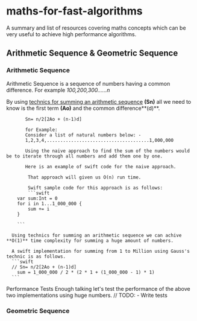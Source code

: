 # maths-for-fast-algorithms
A summary and list of resources covering maths concepts which can be very useful to achieve high performance algorithms. 

## Arithmetic Sequence & Geometric Sequence
### Arithmetic Sequence
Arithmetic Sequence is a sequence of numbers having a common difference. For example
*100,200,300......n*

By using [technics for summing an arithmetic sequence](https://en.wikipedia.org/wiki/Arithmetic_progression#:~:text=An%20alternate%20form%20results%20from%20re%2Dinserting%20the%20substitution%3A,%3A) **(Sn)** all we need to know is the first term **(Ao)** and the common difference**(d)**.

           Sn= n/2[2Ao + (n-1)d]
           
           for Example: 
           Consider a list of natural numbers below: - 
           1,2,3,4,......................................1,000,000
           
           Using the naive approach to find the sum of the numbers would be to iterate through all numbers and add them one by one.
           
           Here is an example of swift code for the naive approach.
           
            That approach will given us O(n) run time. 
            
            Swift sample code for this approach is as follows: 
            ```swift
        var sum:Int = 0
        for i in 1...1_000_000 {
            sum += i
        }
       
        ```

      Using technics for summing an arithmetic sequence we can achive **O(1)** time complexity for summing a huge amount of numbers.
      
      A swift implementation for summing from 1 to Million using Gauss's technic is as follows.
      ```swift
      // Sn= n/2[2Ao + (n-1)d]
        sum = 1_000_000 / 2 * (2 * 1 + (1_000_000 - 1) * 1)
      ```
      


Performance Tests
  Enough talking let's test the performance of the above two implementations using huge numbers.
  // TODO: - Write tests
      



### Geometric Sequence
